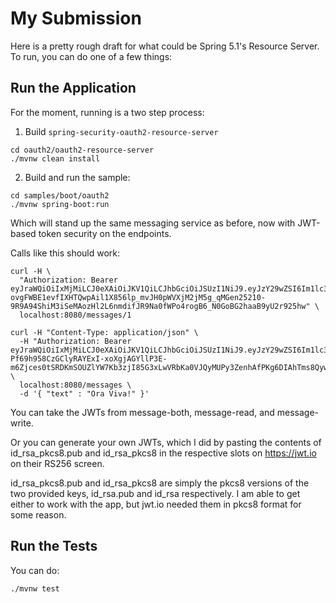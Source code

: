 My Submission
=============

Here is a pretty rough draft for what could be Spring 5.1's Resource Server. To run, you can do one of a few things:

Run the Application
-------------------

For the moment, running is a two step process:

1. Build `spring-security-oauth2-resource-server`

```
cd oauth2/oauth2-resource-server
./mvnw clean install
```

2. Build and run the sample:

```
cd samples/boot/oauth2
./mvnw spring-boot:run
```

Which will stand up the same messaging service as before, now with JWT-based token security
on the endpoints.

Calls like this should work:

```
curl -H \
  "Authorization: Bearer eyJraWQiOiIxMjMiLCJ0eXAiOiJKV1QiLCJhbGciOiJSUzI1NiJ9.eyJzY29wZSI6Im1lc3NhZ2UucmVhZCIsImlzcyI6InJvYiIsImV4cCI6MjE0NzQwNzIwMCwiaWF0IjoxNTE2MjU1MjAwfQ.XJ8d6fQpo53eH_8nduS7rZOB9szHkVTYkZgzfpF3s6dq0DH-ovgFWBE1evfIXHTQwpAil1X856lp_mvJH0pWVXjM2jM5g_qMGen25210-9R9A94ShiM3iSeMAozHl2L6nmdifJR9Na0fWPo4rogB6_N0GoBG2haaB9yU2r925hw" \
  localhost:8080/messages/1
```

```
curl -H "Content-Type: application/json" \
  -H "Authorization: Bearer eyJraWQiOiIxMjMiLCJ0eXAiOiJKV1QiLCJhbGciOiJSUzI1NiJ9.eyJzY29wZSI6Im1lc3NhZ2Uud3JpdGUiLCJpc3MiOiJyb2IiLCJleHAiOjIxNDc0MDcyMDAsImlhdCI6MTUxNjI1NTIwMH0.gehhZAkelPIijBDq0Ds-Pf69h958CzGClyRAYExI-xoXgjAGYllP3E-m6Zjces0tSRDKmSOUZlYW7Kb3zjI85G3xLwVRbKa0VJQyMUPy3ZenhAfPKg6DIAhTms8Qyw3vMS9IlrNMZpLf64sFJFWZXOnTrYblvo3dPwB7J8jy2hg" \
  localhost:8080/messages \
  -d '{ "text" : "Ora Viva!" }'
```

You can take the JWTs from message-both, message-read, and message-write.

Or you can generate your own JWTs, which I did by pasting the contents of id_rsa_pkcs8.pub and id_rsa_pkcs8
in the respective slots on https://jwt.io on their RS256 screen.

id_rsa_pkcs8.pub and id_rsa_pkcs8 are simply the pkcs8 versions of the two provided keys, id_rsa.pub and
id_rsa respectively. I am able to get either to work with the app, but jwt.io needed them in pkcs8
format for some reason.

Run the Tests
-------------

You can do:

```
./mvnw test
```
